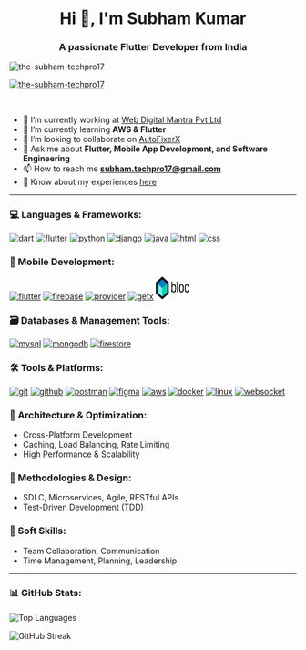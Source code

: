 <h1 align="center">Hi 👋, I'm Subham Kumar</h1>
<h3 align="center">A passionate Flutter Developer from India</h3>

<p align="left"> 
  <img src="https://komarev.com/ghpvc/?username=the-subham-techpro17&label=Profile%20views&color=0e75b6&style=flat" alt="the-subham-techpro17" /> 
</p>

<p align="left"> 
  <a href="https://github.com/ryo-ma/github-profile-trophy">
    <img src="https://github-profile-trophy.vercel.app/?username=the-subham-techpro17" alt="the-subham-techpro17" />
  </a> 
</p>

<p align="left"> 
  <a href="https://twitter.com/" target="blank">
    <img src="https://img.shields.io/twitter/follow/?logo=twitter&style=for-the-badge" alt="" />
  </a> 
</p>

- 🔭 I’m currently working at [Web Digital Mantra Pvt Ltd](https://github.com/the-subham-techpro17/Web-Digital-Mantra-Pvt-Ltd)
- 🌱 I’m currently learning **AWS & Flutter**
- 👯 I’m looking to collaborate on [AutoFixerX](https://github.com/the-subham-techpro17/AutoFixerX)
- 💬 Ask me about **Flutter, Mobile App Development, and Software Engineering**
- 📫 How to reach me **subham.techpro17@gmail.com**
- 📄 Know about my experiences [here](https://www.linkedin.com/in/the-subham-techpro17/)



---

### 💻 Languages & Frameworks:
<p align="left">
  <a href="https://dart.dev" target="_blank" rel="noreferrer"><img src="https://cdn.jsdelivr.net/gh/devicons/devicon/icons/dart/dart-original.svg" alt="dart" width="40" height="40"/></a>
  <a href="https://flutter.dev" target="_blank" rel="noreferrer"><img src="https://cdn.jsdelivr.net/gh/devicons/devicon/icons/flutter/flutter-original.svg" alt="flutter" width="40" height="40"/></a>
  <a href="https://www.python.org" target="_blank" rel="noreferrer"><img src="https://cdn.jsdelivr.net/gh/devicons/devicon/icons/python/python-original.svg" alt="python" width="40" height="40"/></a>
  <a href="https://www.djangoproject.com/" target="_blank" rel="noreferrer"><img src="https://cdn.jsdelivr.net/gh/devicons/devicon/icons/django/django-plain.svg" alt="django" width="40" height="40"/></a>
  <a href="https://www.java.com" target="_blank" rel="noreferrer"><img src="https://cdn.jsdelivr.net/gh/devicons/devicon/icons/java/java-original.svg" alt="java" width="40" height="40"/></a>
  <a href="https://www.w3.org/html/" target="_blank" rel="noreferrer"><img src="https://cdn.jsdelivr.net/gh/devicons/devicon/icons/html5/html5-original.svg" alt="html" width="40" height="40"/></a>
  <a href="https://www.w3.org/Style/CSS/" target="_blank" rel="noreferrer"><img src="https://cdn.jsdelivr.net/gh/devicons/devicon/icons/css3/css3-original.svg" alt="css" width="40" height="40"/></a>
</p>

### 📱 Mobile Development:
<p align="left">
  <a href="https://flutter.dev" target="_blank" rel="noreferrer"><img src="https://cdn.jsdelivr.net/gh/devicons/devicon/icons/flutter/flutter-original.svg" alt="flutter" width="40" height="40"/></a>
  <a href="https://firebase.google.com/" target="_blank" rel="noreferrer"><img src="https://cdn.jsdelivr.net/gh/devicons/devicon/icons/firebase/firebase-plain.svg" alt="firebase" width="40" height="40"/></a>
  <a href="https://pub.dev/packages/provider" target="_blank" rel="noreferrer"><img src="https://img.icons8.com/external-tal-revivo-shadow-tal-revivo/40/null/external-provider-a-state-management-tool-used-in-flutter-logo-shadow-tal-revivo.png" alt="provider"/></a>
  <a href="https://pub.dev/packages/get" target="_blank" rel="noreferrer"><img src="https://img.icons8.com/nolan/40/flutter.png" alt="getx"/></a>
  <a href="https://bloclibrary.dev/#/" target="_blank" rel="noreferrer"><img src="https://raw.githubusercontent.com/felangel/bloc/master/docs/assets/bloc_logo_full.png" alt="bloc" width="60" height="40"/></a>
</p>

### 🗃️ Databases & Management Tools:
<p align="left">
  <a href="https://www.mysql.com/" target="_blank" rel="noreferrer"><img src="https://cdn.jsdelivr.net/gh/devicons/devicon/icons/mysql/mysql-original.svg" alt="mysql" width="40" height="40"/></a>
  <a href="https://www.mongodb.com/" target="_blank" rel="noreferrer"><img src="https://cdn.jsdelivr.net/gh/devicons/devicon/icons/mongodb/mongodb-original.svg" alt="mongodb" width="40" height="40"/></a>
  <a href="https://firebase.google.com/products/firestore" target="_blank" rel="noreferrer"><img src="https://img.icons8.com/color/40/google-cloud-firestore.png" alt="firestore"/></a>
</p>

### 🛠️ Tools & Platforms:
<p align="left">
  <a href="https://git-scm.com/" target="_blank" rel="noreferrer"><img src="https://cdn.jsdelivr.net/gh/devicons/devicon/icons/git/git-original.svg" alt="git" width="40" height="40"/></a>
  <a href="https://github.com/" target="_blank" rel="noreferrer"><img src="https://cdn.jsdelivr.net/gh/devicons/devicon/icons/github/github-original.svg" alt="github" width="40" height="40"/></a>
  <a href="https://www.postman.com/" target="_blank" rel="noreferrer"><img src="https://www.vectorlogo.zone/logos/getpostman/getpostman-icon.svg" alt="postman" width="40" height="40"/></a>
  <a href="https://figma.com/" target="_blank" rel="noreferrer"><img src="https://cdn.jsdelivr.net/gh/devicons/devicon/icons/figma/figma-original.svg" alt="figma" width="40" height="40"/></a>
  <a href="https://aws.amazon.com/" target="_blank" rel="noreferrer"><img src="https://cdn.jsdelivr.net/gh/devicons/devicon/icons/amazonwebservices/amazonwebservices-original.svg" alt="aws" width="40" height="40"/></a>
  <a href="https://www.docker.com/" target="_blank" rel="noreferrer"><img src="https://cdn.jsdelivr.net/gh/devicons/devicon/icons/docker/docker-original.svg" alt="docker" width="40" height="40"/></a>
  <a href="https://www.linux.org/" target="_blank" rel="noreferrer"><img src="https://cdn.jsdelivr.net/gh/devicons/devicon/icons/linux/linux-original.svg" alt="linux" width="40" height="40"/></a>
  <a href="https://developer.mozilla.org/en-US/docs/Web/API/WebSockets_API" target="_blank" rel="noreferrer"><img src="https://img.icons8.com/external-flat-icons-inmotus-design/40/external-websocket-web-technology-flat-icons-inmotus-design.png" alt="websocket"/></a>
</p>

### 🧠 Architecture & Optimization:
- Cross-Platform Development
- Caching, Load Balancing, Rate Limiting
- High Performance & Scalability

### 🧩 Methodologies & Design:
- SDLC, Microservices, Agile, RESTful APIs
- Test-Driven Development (TDD)

### 🧠 Soft Skills:
- Team Collaboration, Communication
- Time Management, Planning, Leadership

---

### 📊 GitHub Stats:
<p>
  <img align="center" src="https://github-readme-stats.vercel.app/api/top-langs?username=the-subham-techpro17&show_icons=true&locale=en&layout=compact" alt="Top Languages"/>
</p>

<p>
  <img align="center" src="https://github-readme-streak-stats.herokuapp.com/?user=the-subham-techpro17" alt="GitHub Streak"/>
</p>

